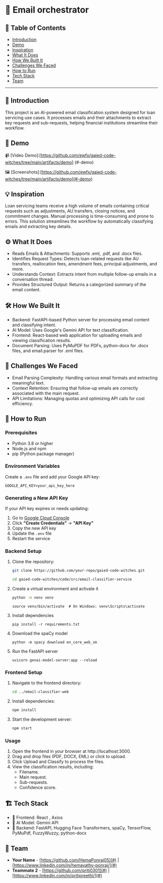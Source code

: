 # 🚀 Email orchestrator

## 📌 Table of Contents
- [Introduction](#introduction)
- [Demo](#demo)
- [Inspiration](#inspiration)
- [What It Does](#what-it-does)
- [How We Built It](#how-we-built-it)
- [Challenges We Faced](#challenges-we-faced)
- [How to Run](#how-to-run)
- [Tech Stack](#tech-stack)
- [Team](#team)

---

## 🎯 Introduction
This project is an AI-powered email classification system designed for loan servicing use cases. It processes emails and their attachments to extract key requests and sub-requests, helping financial institutions streamline their workflow.
## 🎥 Demo
📹 [Video Demo]:[https://github.com/ewfx/gaied-code-witches/tree/main/artifacts/demo] (#-demo)

🖼️ [Screenshots]:[https://github.com/ewfx/gaied-code-witches/tree/main/artifacts/demo](#-demo)

## 💡 Inspiration
Loan servicing teams receive a high volume of emails containing critical requests such as adjustments, AU transfers, closing notices, and commitment changes. Manual processing is time-consuming and prone to errors. This solution streamlines the workflow by automatically classifying emails and extracting key details.
## ⚙️ What It Does
- Reads Emails & Attachments: Supports .eml, .pdf, and .docx files.
- Identifies Request Types: Detects loan-related requests like AU transfers, reallocation fees, amendment fees, principal adjustments, and more.
- Understands Context: Extracts intent from multiple follow-up emails in a conversation thread.
- Provides Structured Output: Returns a categorized summary of the email content.

## 🛠️ How We Built It
- Backend: FastAPI-based Python server for processing email content and classifying intent.
- AI Model: Uses Google's Gemini API for text classification.
- Frontend: React-based web application for uploading emails and viewing classification results.
- Document Parsing: Uses PyMuPDF for PDFs, python-docx for .docx files, and email.parser for .eml files.

## 🚧 Challenges We Faced
- Email Parsing Complexity: Handling various email formats and extracting meaningful text.
- Context Retention: Ensuring that follow-up emails are correctly associated with the main request.
- API Limitations: Managing quotas and optimizing API calls for cost efficiency.

## 🏃 How to Run

### Prerequisites
- Python 3.8 or higher
- Node.js and npm
- pip (Python package manager)

### Environment Variables
Create a `.env` file and add your Google API key:
```plaintext
GOOGLE_API_KEY=your_api_key_here
```

### Generating a New API Key
If your API key expires or needs updating:
1. Go to [Google Cloud Console](https://console.cloud.google.com/apis/credentials)
2. Click **"Create Credentials"** → **"API Key"**
3. Copy the new API key
4. Update the `.env` file
5. Restart the service

### Backend Setup
1. Clone the repository:
   ```bash
   git clone https://github.com/your-repo/gaied-code-witches.git
   ```
   ```sh 
   cd gaied-code-witches/code/src/email-classifier-service
   ```
2. Create a virtual environment and activate it
   ```sh 
   python -m venv venv 
   ```
   ```shell
   source venv/bin/activate  # On Windows: venv\Scripts\activate
   ```
3. Install dependencies
   ```shell
   pip install -r requirements.txt
   ```
4. Download the spaCy model
   ```shell
   python -m spacy download en_core_web_sm
   ```
5. Run the FastAPI server
   ```shell
   uvicorn genai-model-server:app --reload
   ```

### Frontend Setup
1. Navigate to the frontend directory:
   ``` bash
   cd ../email-classifier-web
   ```
2. Install dependencies:
   ```bash 
   npm install
   ```
3. Start the development server:
   ``` bash 
   npm start
   ```

### Usage
1. Open the frontend in your browser at http://localhost:3000.
2. Drag and drop files (PDF, DOCX, EML) or click to upload.
3. Click Upload and Classify to process the files.
4. View the classification results, including:
   - Filename.
   - Main request.
   - Sub-requests.
   - Confidence score.

## 🏗️ Tech Stack
- 🔹 Frontend: React , Axios
- 🔹 AI Model: Gemini API
- 🔹 Backend: FastAPI, Hugging Face Transformers, spaCy, TensorFlow, PyMuPdf, FuzzyWuzzy, python-docx

## 👥 Team
- **Your Name** - [https://github.com/HemaPonraj05](#) | [https://www.linkedin.com/in/hemavathy-ponraj/](#)
- **Teammate 2** - [https://github.com/priti0301](#) | [https://www.linkedin.com/in/pritipreethi/](#)
